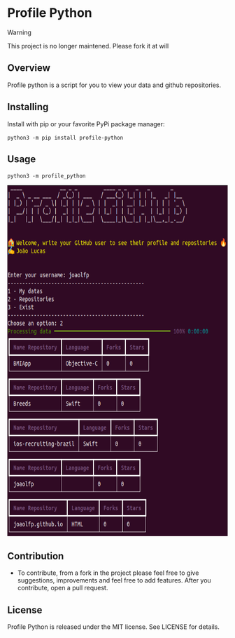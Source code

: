 # Profile Python

> [!WARNING] 
> This project is no longer maintened. Please fork it at will

## Overview
Profile python is a script for you to view your data and github repositories.

## Installing
Install with pip or your favorite PyPi package manager:
```
python3 -m pip install profile-python
```
## Usage
```
python3 -m profile_python
```
<img src="https://github.com/heroesofcode/profile-python/blob/master/assets/example.png" width="700px" height="800px">

## Contribution

* To contribute, from a fork in the project please feel free to give suggestions, improvements and feel free to add features. After you contribute, open a pull request.

## License
Profile Python is released under the MIT license. See LICENSE for details.
